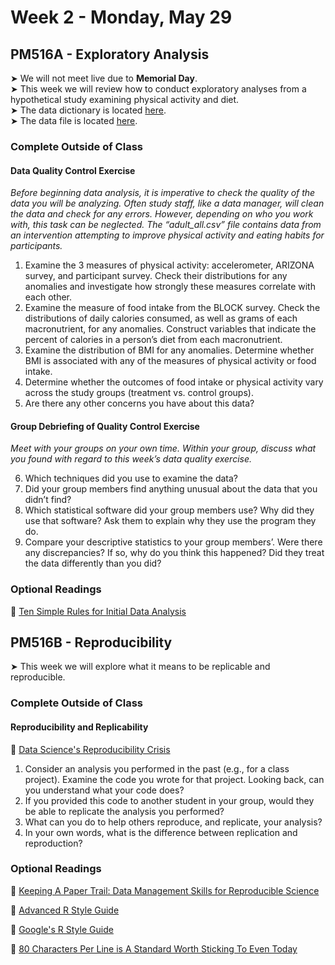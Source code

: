 # Week 2 - Monday, May 29

## PM516A - Exploratory Analysis

&#x27A4; We will not meet live due to **Memorial Day**.  
&#x27A4; This week we will review how to conduct exploratory analyses from a hypothetical study examining physical activity and diet.  
&#x27A4; The data dictionary is located [here](data_dictionary.xlsx).  
&#x27A4; The data file is located [here](adult_all.csv).  

### Complete Outside of Class

#### Data Quality Control Exercise

*Before beginning data analysis, it is imperative to check the quality of the data you will be analyzing. Often study staff, like a data manager, will clean the data and check for any errors. However, depending on who you work with, this task can be neglected.
The “adult_all.csv” file contains data from an intervention attempting to improve physical activity and eating habits for participants.*

1.	Examine the 3 measures of physical activity: accelerometer, ARIZONA survey, and participant survey. Check their distributions for any anomalies and investigate how strongly these measures correlate with each other.
2.	Examine the measure of food intake from the BLOCK survey. Check the distributions of daily calories consumed, as well as grams of each macronutrient, for any anomalies. Construct variables that indicate the percent of calories in a person’s diet from each macronutrient.
3.	Examine the distribution of BMI for any anomalies. Determine whether BMI is associated with any of the measures of physical activity or food intake.
4.	Determine whether the outcomes of food intake or physical activity vary across the study groups (treatment vs. control groups).
5.	Are there any other concerns you have about this data?

#### Group Debriefing of Quality Control Exercise

*Meet with your groups on your own time. Within your group, discuss what you found with regard to this week’s data quality exercise.*

6. Which techniques did you use to examine the data? 
7. Did your group members find anything unusual about the data that you didn’t find?
8. Which statistical software did your group members use? Why did they use that software? Ask them to explain why they use the program they do.
9. Compare your descriptive statistics to your group members’. Were there any discrepancies? If so, why do you think this happened? Did they treat the data differently than you did?

### Optional Readings

📖 [Ten Simple Rules for Initial Data Analysis](https://journals.plos.org/ploscompbiol/article?id=10.1371/journal.pcbi.1009819)


## PM516B - Reproducibility

&#x27A4; This week we will explore what it means to be replicable and reproducible.

### Complete Outside of Class

#### Reproducibility and Replicability

📖 [Data Science's Reproducibility Crisis](https://towardsdatascience.com/data-sciences-reproducibility-crisis-b87792d88513)

1. Consider an analysis you performed in the past (e.g., for a class project). Examine the code you wrote for that project. Looking back, can you understand what your code does?
2. If you provided this code to another student in your group, would they be able to replicate the analysis you performed?
3. What can you do to help others reproduce, and replicate, your analysis?
4. In your own words, what is the difference between replication and reproduction?

### Optional Readings
📖 [Keeping A Paper Trail: Data Management Skills for Reproducible Science](https://laskowskilab.faculty.ucdavis.edu/2020/08/03/keeping-a-paper-trail-data-management-skills-for-reproducible-science/)  

📖 [Advanced R Style Guide](http://adv-r.had.co.nz/Style.html)

📖 [Google's R Style Guide](https://google.github.io/styleguide/Rguide.html)

📖 [80 Characters Per Line is A Standard Worth Sticking To Even Today](https://nickjanetakis.com/blog/80-characters-per-line-is-a-standard-worth-sticking-to-even-today)